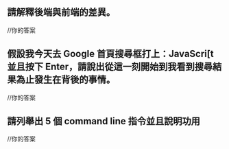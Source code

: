 ## 請解釋後端與前端的差異。

//你的答案

## 假設我今天去 Google 首頁搜尋框打上：JavaScri[t 並且按下 Enter，請說出從這一刻開始到我看到搜尋結果為止發生在背後的事情。

//你的答案


## 請列舉出 5 個 command line 指令並且說明功用

//你的答案
